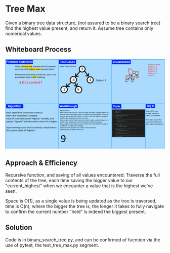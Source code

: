# Tree Max
<!-- Description of the challenge -->
Given a binary tree data structure, (not assured to be a binary search tree) find the highest value present, and return it. Assume tree contains only numerical values.

## Whiteboard Process
<!-- Embedded whiteboard image -->
![Whiteboard Image](./WhiteBoard.png)

## Approach & Efficiency
<!-- What approach did you take? Why? What is the Big O space/time for this approach? -->
Recursive function, and saving of all values encountered. Traverse the full contents of the tree, each time saving the bigger value to our "current_highest" when we encounter a value that is the highest we've seen.

Space is O(1), as a single value is being updated as the tree is traversed, time is O(n), where the bigger the tree is, the longer it takes to fully navigate to confirm the current number "held" is indeed the biggest present.

## Solution
<!-- Show how to run your code, and examples of it in action -->
Code is in binary_search_tree.py, and can be confirmed of fucntion via the use of pytest, the test_tree_max.py segment.
